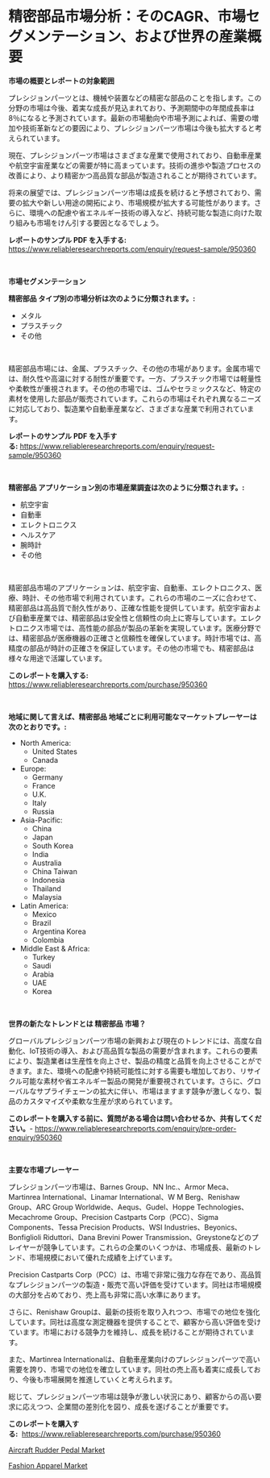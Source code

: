 <p><h1>精密部品市場分析：そのCAGR、市場セグメンテーション、および世界の産業概要</h1></p><p><strong>市場の概要とレポートの対象範囲</strong></p>
<p><p>プレシジョンパーツとは、機械や装置などの精密な部品のことを指します。この分野の市場は今後、着実な成長が見込まれており、予測期間中の年間成長率は8％になると予測されています。最新の市場動向や市場予測によれば、需要の増加や技術革新などの要因により、プレシジョンパーツ市場は今後も拡大すると考えられています。</p><p>現在、プレシジョンパーツ市場はさまざまな産業で使用されており、自動車産業や航空宇宙産業などの需要が特に高まっています。技術の進歩や製造プロセスの改善により、より精密かつ高品質な部品が製造されることが期待されています。</p><p>将来の展望では、プレシジョンパーツ市場は成長を続けると予想されており、需要の拡大や新しい用途の開拓により、市場規模が拡大する可能性があります。さらに、環境への配慮や省エネルギー技術の導入など、持続可能な製造に向けた取り組みも市場をけん引する要因となるでしょう。</p></p>
<p><strong>レポートのサンプル PDF を入手する:</strong> <a href="https://www.reliableresearchreports.com/enquiry/request-sample/950360">https://www.reliableresearchreports.com/enquiry/request-sample/950360</a></p>
<p>&nbsp;</p>
<p><strong>市場セグメンテーション</strong></p>
<p><strong>精密部品 タイプ別の市場分析は次のように分類されます。:</strong></p>
<p><ul><li>メタル</li><li>プラスチック</li><li>その他</li></ul></p>
<p>&nbsp;</p>
<p><p>精密部品市場には、金属、プラスチック、その他の市場があります。金属市場では、耐久性や高温に対する耐性が重要です。一方、プラスチック市場では軽量性や柔軟性が重視されます。その他の市場では、ゴムやセラミックスなど、特定の素材を使用した部品が販売されています。これらの市場はそれぞれ異なるニーズに対応しており、製造業や自動車産業など、さまざまな産業で利用されています。</p></p>
<p><strong>レポートのサンプル PDF を入手する:</strong>&nbsp;<a href="https://www.reliableresearchreports.com/enquiry/request-sample/950360">https://www.reliableresearchreports.com/enquiry/request-sample/950360</a></p>
<p>&nbsp;</p>
<p><strong> 精密部品 アプリケーション別の市場産業調査は次のように分類されます。:</strong></p>
<p><ul><li>航空宇宙</li><li>自動車</li><li>エレクトロニクス</li><li>ヘルスケア</li><li>腕時計</li><li>その他</li></ul></p>
<p>&nbsp;</p>
<p><p>精密部品市場のアプリケーションは、航空宇宙、自動車、エレクトロニクス、医療、時計、その他市場で利用されています。これらの市場のニーズに合わせて、精密部品は高品質で耐久性があり、正確な性能を提供しています。航空宇宙および自動車産業では、精密部品は安全性と信頼性の向上に寄与しています。エレクトロニクス市場では、高性能の部品が製品の革新を実現しています。医療分野では、精密部品が医療機器の正確さと信頼性を確保しています。時計市場では、高精度の部品が時計の正確さを保証しています。その他の市場でも、精密部品は様々な用途で活躍しています。</p></p>
<p><strong>このレポートを購入する:</strong>&nbsp; <a href="https://www.reliableresearchreports.com/purchase/950360">https://www.reliableresearchreports.com/purchase/950360</a></p>
<p>&nbsp;</p>
<p><strong>地域に関して言えば、精密部品 地域ごとに利用可能なマーケットプレーヤーは次のとおりです。:</strong></p>
<p><ul>
    <li>
        North America:
        <ul>
            <li>United States</li>
            <li>Canada</li>
        </ul>
    </li>
    <li>
        Europe:
        <ul>
            <li>Germany</li>
            <li>France</li>
            <li>U.K.</li>
            <li>Italy</li>
            <li>Russia</li>
        </ul>
    </li>
    <li>
        Asia-Pacific:
        <ul>
            <li>China</li>
            <li>Japan</li>
            <li>South Korea</li>
            <li>India</li>
            <li>Australia</li>
            <li>China Taiwan</li>
            <li>Indonesia</li>
            <li>Thailand</li>
            <li>Malaysia</li>
        </ul>
    </li>
    <li>
        Latin America:
        <ul>
            <li>Mexico</li>
            <li>Brazil</li>
            <li>Argentina Korea</li>
            <li>Colombia</li>
        </ul>
    </li>
    <li>
        Middle East & Africa:
        <ul>
            <li>Turkey</li>
            <li>Saudi</li>
            <li>Arabia</li>
            <li>UAE</li>
            <li>Korea</li>
        </ul>
    </li>
    </ul></p>
<p>&nbsp;</p>
<p><strong>世界の新たなトレンドとは 精密部品 市場？</strong></p>
<p><p>グローバルプレシジョンパーツ市場の新興および現在のトレンドには、高度な自動化、IoT技術の導入、および高品質な製品の需要が含まれます。これらの要素により、製造業者は生産性を向上させ、製品の精度と品質を向上させることができます。また、環境への配慮や持続可能性に対する需要も増加しており、リサイクル可能な素材や省エネルギー製品の開発が重要視されています。さらに、グローバルなサプライチェーンの拡大に伴い、市場はますます競争が激しくなり、製品のカスタマイズや柔軟な生産が求められています。</p></p>
<p><strong>このレポートを購入する前に、質問がある場合は問い合わせるか、共有してください。</strong>- <a href="https://www.reliableresearchreports.com/enquiry/pre-order-enquiry/950360">https://www.reliableresearchreports.com/enquiry/pre-order-enquiry/950360</a></p>
<p>&nbsp;</p>
<p><strong>主要な市場プレーヤー</strong></p>
<p><p>プレシジョンパーツ市場は、Barnes Group、NN Inc.、Armor Meca、Martinrea International、Linamar International、W M Berg、Renishaw Group、ARC Group Worldwide、Aequs、Gudel、Hoppe Technologies、Mecachrome Group、Precision Castparts Corp（PCC）、Sigma Components、Tessa Precision Products、WSI Industries、Beyonics、Bonfiglioli Riduttori、Dana Brevini Power Transmission、Greystoneなどのプレイヤーが競争しています。これらの企業のいくつかは、市場成長、最新のトレンド、市場規模において優れた成績を上げています。</p><p>Precision Castparts Corp（PCC）は、市場で非常に強力な存在であり、高品質なプレシジョンパーツの製造・販売で高い評価を受けています。同社は市場規模の大部分を占めており、売上高も非常に高い水準にあります。</p><p>さらに、Renishaw Groupは、最新の技術を取り入れつつ、市場での地位を強化しています。同社は高度な測定機器を提供することで、顧客から高い評価を受けています。市場における競争力を維持し、成長を続けることが期待されています。</p><p>また、Martinrea Internationalは、自動車産業向けのプレシジョンパーツで高い需要を誇り、市場での地位を確立しています。同社の売上高も着実に成長しており、今後も市場展開を推進していくと考えられます。</p><p>総じて、プレシジョンパーツ市場は競争が激しい状況にあり、顧客からの高い要求に応えつつ、企業間の差別化を図り、成長を遂げることが重要です。</p></p>
<p><strong>このレポートを購入する:</strong>&nbsp;&nbsp;<a href="https://www.reliableresearchreports.com/purchase/950360">https://www.reliableresearchreports.com/purchase/950360</a></p>
<p><p><a href="https://summer-dogwood-3e9.notion.site/Aircraft-Rudder-Pedal-Market-Research-Report-Provides-thorough-Industry-Overview-which-offers-an-In-f86ab234b5b5417dbb44f5bdd9a023d2">Aircraft Rudder Pedal Market</a></p><p><a href="https://github.com/Sherrillcrooksxa8i18ucf2m/Market-Research-Report-List-1/blob/main/fashion-apparel-market.md">Fashion Apparel Market</a></p></p>
